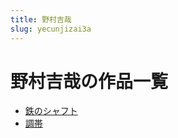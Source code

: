 ```yaml
---
title: 野村吉哉
slug: yecunjizai3a
---
```


# 野村吉哉の作品一覧

- [鉄のシャフト](tienoshiyahuto9c)
- [調帯](diaodai00)
